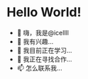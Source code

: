 # Hello World!
- 👋 嗨，我是@icellll
- 👀 我有兴趣...
- 🌱 我目前正在学习...
- 💞️ 我正在寻找合作...
- 📫 怎么联系我...

<!---
icellll/icellll is a ✨ special ✨ repository because its `README.md` (this file) appears on your GitHub profile.
You can click the Preview link to take a look at your changes.
--->
